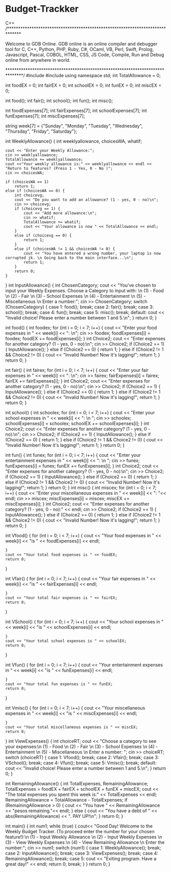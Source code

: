# Budget-Trackker
C++
/******************************************************************************

Welcome to GDB Online.
  GDB online is an online compiler and debugger tool for C, C++, Python, PHP, Ruby,
  C#, OCaml, VB, Perl, Swift, Prolog, Javascript, Pascal, COBOL, HTML, CSS, JS
  Code, Compile, Run and Debug online from anywhere in world.

*******************************************************************************/
#include <iostream>
#include <string>
using namespace std;
int TotalAllowance = 0;

int foodEX = 0;
int fairEX = 0;
int schoolEX = 0;
int funEX = 0;
int miscEX = 0;

int food();
int fair();
int school();
int fun();
int misc();

int foodExpenses[7];
int fairExpenses[7];
int schoolExpenses[7];
int funExpenses[7];
int miscExpenses[7];

string week[7] = {"Sunday", "Monday", "Tuesday", "Wednesday", "Thursday", "Friday", "Saturday"};

int WeeklyAllowance() {
	int weeklyallowance, choicesWA, whatif;

	cout << "Enter your Weekly Allowance:";
	cin >> weeklyallowance;
	TotalAllowance += weeklyallowance;
	cout <<"Your weekly allowance is:" << weeklyallowance << endl << "Return to features? (Press 1 - Yes, 0 - No )";
	cin >> choicesWA;

	if (choicesWA == 1)
		return 1;
	else if (choicesWA == 0) {
		int choicevg;
		cout << "Do you want to add an allowance? (1 - yes, 0 - no)\n";
		cin >> choicevg;
		if (choicevg == 1) {
			cout << "Add more allowance:\n";
			cin >> whatif;
			TotalAllowance += whatif;
			cout << "Your allowance is now " << TotalAllowance << endl;
		}
		else if (choicevg == 0) {
			return 1;
		}
		else if (choicesWA != 1 && choicesWA != 0) {
			cout << "You have entered a wrong number, your laptop is now corrupted jk. \n Going back to the main interface...\n";
			return 1;
		}
		return 0;
	}
}
int InputAllowance() {
	int ChosenCategory;
	cout << "You've chosen to input your Weekly Expenses. Choose a Category to input with: \n (1) - Food \n (2) - Fair \n (3) - School Expenses \n (4) - Entertainment \n (5) - Miscellaneous \n Enter a number:";
	cin >> ChosenCategory;
	switch (ChosenCategory) {
	case 1:
		food();
		break;
	case 2:
		fair();
		break;
	case 3:
		school();
		break;
	case 4:
		fun();
		break;
	case 5:
		misc();
		break;
	default:
		cout << "Invalid choice! Please enter a number between 1 and 5.\n";
	}
	return 0;
}

int food() {
	int foodex;
	for (int i = 0; i < 7; i++) {
		cout << "Enter your food expenses in " << week[i] << ":  \n";
		cin >> foodex;
		foodExpenses[i] = foodex;
		foodEX += foodExpenses[i];
	}
	int Choice2;
	cout << "Enter expenses for another category? (1 - yes, 0 - no):\n";
	cin >> Choice2;
	if (Choice2 == 1) {
		InputAllowance();
	}
	else if (Choice2 == 0) {
		return 1;
	}
	else if (Choice2 != 1 && Choice2 != 0) {
		cout << "Invalid Number! Now it's lagging!";
		return 1;
	}
	return 0;
}

int fair() {
	int fairex;
	for (int i = 0; i < 7; i++) {
		cout << "Enter your fair expenses in " << week[i] << ":  \n";
		cin >> fairex;
		fairExpenses[i] = fairex;
		fairEX += fairExpenses[i];
	}
	int Choice2;
	cout << "Enter expenses for another category? (1 - yes, 0 - no):\n";
	cin >> Choice2;
	if (Choice2 == 1) {
		InputAllowance();
	}
	else if (Choice2 == 0) {
		return 1;
	}
	else if (Choice2 != 1 && Choice2 != 0) {
		cout << "Invalid Number! Now it's lagging!";
		return 1;
	}
	return 0;
}

int school() {
	int schoolex;
	for (int i = 0; i < 7; i++) {
		cout << "Enter your school expenses in " << week[i] << ": \n ";
		cin >> schoolex;
		schoolExpenses[i] = schoolex;
		schoolEX += schoolExpenses[i];
	}
	int Choice2;
	cout << "Enter expenses for another category? (1 - yes, 0 - no):\n";
	cin >> Choice2;
	if (Choice2 == 1) {
		InputAllowance();
	}
	else if (Choice2 == 0) {
		return 1;
	}
	else if (Choice2 != 1 && Choice2 != 0) {
		cout << "Invalid Number! Now it's lagging!";
		return 1;
	}
	return 0;
}

int fun() {
	int funex;
	for (int i = 0; i < 7; i++) {
		cout << "Enter your entertainment expenses in " << week[i] << ": \n ";
		cin >> funex;
		funExpenses[i] = funex;
		funEX += funExpenses[i];
	}
	int Choice2;
	cout << "Enter expenses for another category? (1 - yes, 0 - no):\n";
	cin >> Choice2;
	if (Choice2 == 1) {
		InputAllowance();
	}
	else if (Choice2 == 0) {
		return 1;
	}
	else if (Choice2 != 1 && Choice2 != 0) {
		cout << "Invalid Number! Now it's lagging!";
		return 1;
	}
	return 0;
}
int misc() {
	int miscex;
	for (int i = 0; i < 7; i++) {
		cout << "Enter your miscellaneous expenses in " << week[i] << ":  "<< endl;
		cin >> miscex;
		miscExpenses[i] = miscex;
		miscEX += miscExpenses[i];
	}
	int Choice2;
	cout << "Enter expenses for another category? (1 - yes, 0 - no):" << endl;
	cin >> Choice2;
	if (Choice2 == 1) {
		InputAllowance();
	}
	else if (Choice2 == 0) {
		return 1;
	}
	else if (Choice2 != 1 && Choice2 != 0) {
		cout << "Invalid Number! Now it's lagging!";
		return 1;
	}
	return 0;
}


int Vfood() {
	for (int i = 0; i < 7; i++) {
		cout << "Your food expenses in " << week[i] << "is " << foodExpenses[i] << endl;

	}
	cout << "Your total food expenses is " << foodEX;
	return 0;
}

int Vfair() {
	for (int i = 0; i < 7; i++) {
		cout << "Your fair expenses in " << week[i] << "is " << fairExpenses[i] << endl;

	}
	cout << "Your total fair expenses is " << fairEX;
	return 0;
}

int VSchool() {
	for (int i = 0; i < 7; i++) {
		cout << "Your school expenses in " << week[i] << "is " << schoolExpenses[i] << endl;

	}
	cout << "Your total school expenses is " << schoolEX;
	return 0;
}

int Vfun() {
	for (int i = 0; i < 7; i++) {
		cout << "Your entertainment expenses in " << week[i] << "is " << funExpenses[i] << endl;

	}
	cout << "Your total fun expenses is " << funEX;
	return 0;
}

int Vmisc() {
	for (int i = 0; i < 7; i++) {
		cout << "Your miscellaneous expenses in " << week[i] << "is " << miscExpenses[i] << endl;

	}
	cout << "Your total miscellaneous expenses is " << miscEX;
	return 0;
}
int ViewExpenses() {
	int choiceRT;
	cout << "Choose a category to see your expenses:\n (1) - Food \n (2) - Fair \n (3) - School Expenses \n (4) - Entertainment \n (5) - Miscellaneous \n Enter a number: ";
	cin >> choiceRT;
	switch (choiceRT) {
	case 1:
		Vfood();
		break;
	case 2:
		Vfair();
		break;
	case 3:
		VSchool();
		break;
	case 4:
		Vfun();
		break;
	case 5:
		Vmisc();
		break;
	default:
		cout << "Invalid choice! Please enter a number between 1 and 5.\n";
	}
	return 0;
}

int RemainingAllowance() {
	int TotalExpenses, RemainingAllowance;
	TotalExpenses = foodEX + fairEX + schoolEX + funEX + miscEX;
	cout << "The total expenses you spent this week is:" << TotalExpenses << endl;
	RemainingAllowance = TotalAllowance - TotalExpenses;
	if (RemainingAllowance > 0) {
		cout << "You have " << RemainingAllowance << "pesos remaining."<< endl;
	}
	else {
		cout << "You have a debt of " << abs(RemainingAllowance) << ". PAY UP!\n";
	}
	return 0;
}


int main() {
	int num1;
	while (true) {
		cout<< "Good Day! Welcome to the Weekly Budget Tracker. (To proceed enter the number for your chosen feature!):\n (1) - Input Weekly Allowance \n (2) - Input Weekly Expenses \n (3) - View Weekly Expenses \n (4) - View Remaining Allowance \n Enter the number:";
		cin >> num1;
		switch (num1) {
		case 1:
			WeeklyAllowance();
			break;
		case 2:
			InputAllowance();
			break;
		case 3:
			ViewExpenses();
			break;
		case 4:
			RemainingAllowance();
			break;
		case 5:
			cout << "Exiting program. Have a great day!" << endl;
			return 0;
			break;
		}
	}
	return 0;
}
